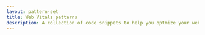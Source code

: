 ```yaml
---
layout: pattern-set
title: Web Vitals patterns
description: A collection of code snippets to help you optmize your web projects.
---
```

